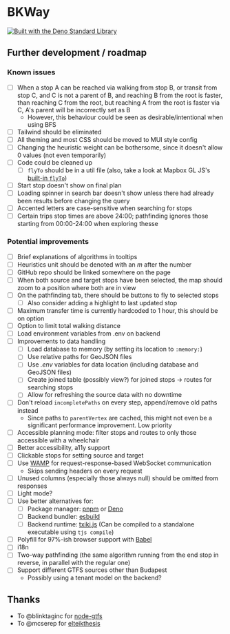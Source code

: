 # BKWay

[![Built with the Deno Standard Library](https://img.shields.io/badge/Built_with_std-blue?logo=deno)](https://jsr.io/@std)

## Further development / roadmap

### Known issues

- [ ] When a stop A can be reached via walking from stop B, or transit from stop C, and C is not a parent of B, and reaching B from the root is faster, than reaching C from the root, but reaching A from the root is faster via C, A's parent will be incorrectly set as B
  - However, this behaviour could be seen as desirable/intentional when using BFS
- [ ] Tailwind should be eliminated
- [ ] All theming and most CSS should be moved to MUI style config
- [ ] Changing the heuristic weight can be bothersome, since it doesn't allow 0 values (not even temporarily)
- [ ] Code could be cleaned up
  - [ ] `flyTo` should be in a util file (also, take a look at Mapbox GL JS's [built-in `flyTo`](https://docs.mapbox.com/mapbox-gl-js/api/#map#flyto))
- [ ] Start stop doesn't show on final plan
- [ ] Loading spinner in search bar doesn't show unless there had already been results before changing the query
- [ ] Accented letters are case-sensitive when searching for stops
- [ ] Certain trips stop times are above 24:00; pathfinding ignores those starting from 00:00-24:00 when exploring thesse

### Potential improvements

- [ ] Brief explanations of algorithms in tooltips
- [ ] Heuristics unit should be denoted with an *m* after the number
- [ ] GitHub repo should be linked somewhere on the page
- [ ] When both source and target stops have been selected, the map should zoom to a position where both are in view
- [ ] On the pathfinding tab, there should be buttons to fly to selected stops
  - [ ] Also consider adding a highlight to last updated stop
- [ ] Maximum transfer time is currently hardcoded to 1 hour, this should be on option
- [ ] Option to limit total walking distance
- [ ] Load environment variables from .env on backend
- [ ] Improvements to data handling
  - [ ] Load database to memory (by setting its location to `:memory:`)
  - [ ] Use relative paths for GeoJSON files
  - [ ] Use *.env* variables for data location (including database and GeoJSON files)
  - [ ] Create joined table (possibly view?) for joined stops -> routes for searching stops
  - [ ] Allow for refreshing the source data with no downtime
- [ ] Don't reload `incompletePaths` on every step, append/remove old paths instead
  - Since paths to `parentVertex` are cached, this might not even be a significant performance improvement. Low priority
- [ ] Accessible planning mode: filter stops and routes to only those accessible with a wheelchair
- [ ] Better accessibility, a11y support
- [ ] Clickable stops for setting source and target
- [ ] Use [WAMP](https://wamp-proto.org/) for request-response-based WebSocket communication
  - Skips sending headers on every request
- [ ] Unused columns (especially those always null) should be omitted from responses
- [ ] Light mode?
- [ ] Use better alternatives for:
  - [ ] Package manager: [pnpm](https://github.com/pnpm/pnpm) or [Deno](https://github.com/denoland/deno)
  - [ ] Backend bundler: [esbuild](https://github.com/evanw/esbuild)
  - [ ] Backend runtime: [txiki.js](https://github.com/saghul/txiki.js/) (Can be compiled to a standalone executable using `tjs compile`)
- [ ] Polyfill for 97%-ish browser support with [Babel](https://github.com/babel/babel)
- [ ] i18n
- [ ] Two-way pathfinding (the same algorithm running from the end stop in reverse, in parallel with the regular one)
- [ ] Support different GTFS sources other than Budapest
  - Possibly using a tenant model on the backend?

## Thanks

- To @blinktaginc for [node-gtfs](https://github.com/blinktaginc/node-gtfs)
- To @mcserep for [elteikthesis](https://github.com/mcserep/elteikthesis)
